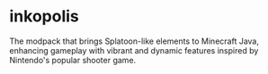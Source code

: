 # inkopolis
The modpack that brings Splatoon-like elements to Minecraft Java, enhancing gameplay with vibrant and dynamic features inspired by Nintendo's popular shooter game.
